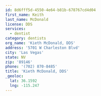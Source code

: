 ```yaml
---
id: 8d6fff5d-4550-4e64-b81b-678767cd4d04
first_name: Keith
last_name: McDonald
license: DDS
services:
  - dentist
category: dentists
org_name: 'Kieth McDonald, DDS'
address: '5701 W Charleston Blvd'
city: 'Las Vegas'
state: NV
zip: '89146'
phone: '(702) 870-8485'
title: 'Kieth McDonald, DDS'
_geoloc:
  lat: 36.1592
  lng: -115.247
---
```


